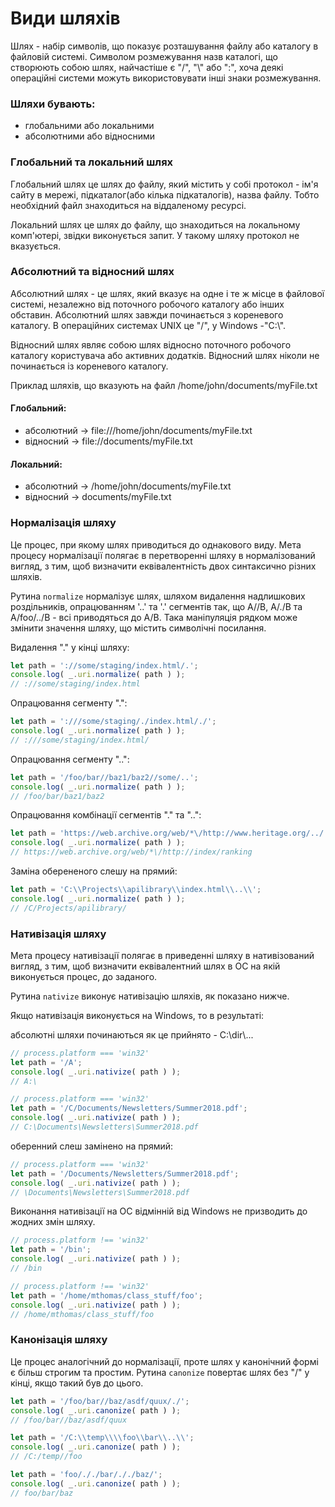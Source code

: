 # Види шляхів
Шлях - набір символів, що показує розташування файлу або каталогу в файловій системі.
Символом розмежування назв каталогі, що створюють собою шлях, найчастіше є "/", "\\" або ":", 
хоча деякі операційні системи можуть використовувати інші знаки розмежування.

### Шляхи бувають:
- глобальними або локальними
- абсолютними або відносними

### Глобальний та локальний шлях
Глобальний шлях це шлях до файлу, який містить у собі протокол - ім'я сайту в мережі, підкаталог(або кілька підкаталогів), 
назва файлу. Тобто необхідний файл знаходиться на віддаленому ресурсі.

Локальний шлях це шлях до файлу, що знаходиться на локальному комп'ютері, звідки виконується запит. У такому шляху 
протокол не вказується.

### Абсолютний та відносний шлях
Абсолютний шлях - це шлях, який вказує на одне і те ж місце в файлової системі, незалежно від поточного робочого каталогу 
або інших обставин. Абсолютний шлях завжди починається з кореневого каталогу. 
В операційних системах UNIX це "/", у Windows -"C:\\".

Відносний шлях являє собою шлях відносно поточного робочого каталогу користувача або активних додатків. Відносний шлях
ніколи не починається із кореневого каталогу.

Приклад шляхів, що вказують на файл /home/john/documents/myFile.txt

#### Глобальний:
- абсолютний -> file:///home/john/documents/myFile.txt
- відносний -> file://documents/myFile.txt

#### Локальний:
- абсолютний -> /home/john/documents/myFile.txt
- відносний -> documents/myFile.txt

<!--  -->

### Нормалізація шляху

Це процес, при якому шлях приводиться до однакового виду. Мета процесу нормалізації полягає в перетворенні шляху 
в нормалізований вигляд, з тим, щоб визначити еквівалентність двох синтаксично різних шляхів.

Рутина `normalize` нормалізує шлях, шляхом видалення надлишкових роздільників, опрацюванням '..' та '.' сегментів так,
що A//B, A/./B та A/foo/../B - всі приводяться до A/B. Така маніпуляція рядком може змінити значення шляху, 
що містить символічні посилання.

Видалення "." у кінці шляху:
```js
let path = '://some/staging/index.html/.';
console.log( _.uri.normalize( path ) ); 
// ://some/staging/index.html
```
Опрацювання сегменту ".":
```js
let path = ':///some/staging/./index.html/./';
console.log( _.uri.normalize( path ) ); 
// :///some/staging/index.html/
```
Опрацювання сегменту "..":
```js
let path = '/foo/bar//baz1/baz2//some/..';
console.log( _.uri.normalize( path ) ); 
// /foo/bar/baz1/baz2
```
Опрацювання комбінації сегментів "." та "..":
```js
let path = 'https://web.archive.org/web/*\/http://www.heritage.org/.././index/ranking/./.';
console.log( _.uri.normalize( path ) ); 
// https://web.archive.org/web/*\/http://index/ranking
```
Заміна оберененого слешу на прямий:
```js
let path = 'C:\\Projects\\apilibrary\\index.html\\..\\';
console.log( _.uri.normalize( path ) ); 
// /C/Projects/apilibrary/
```

### Нативізація шляху

Мета процесу нативізації полягає в приведенні шляху в нативізований вигляд, з тим, щоб 
визначити еквівалентний шлях в ОС на якій виконується процес, до заданого.

Рутина `nativize` виконує нативізацію шляхів, як показано нижче.

Якщо нативізація виконується на Windows, то в результаті:

абсолютні шляхи починаються як це прийнято - C:\\dir\\...
```js
// process.platform === 'win32'
let path = '/A';
console.log( _.uri.nativize( path ) ); 
// A:\
```
```js
// process.platform === 'win32'
let path = '/C/Documents/Newsletters/Summer2018.pdf';
console.log( _.uri.nativize( path ) ); 
// C:\Documents\Newsletters\Summer2018.pdf
```
оберенний слеш замінено на прямий:
```js
// process.platform === 'win32'
let path = '/Documents/Newsletters/Summer2018.pdf';
console.log( _.uri.nativize( path ) ); 
// \Documents\Newsletters\Summer2018.pdf
```
Виконання нативізації на ОС відмінній від Windows не призводить до жодних змін шляху.
```js
// process.platform !== 'win32'
let path = '/bin';
console.log( _.uri.nativize( path ) ); 
// /bin
```

```js
// process.platform !== 'win32'
let path = '/home/mthomas/class_stuff/foo';
console.log( _.uri.nativize( path ) ); 
// /home/mthomas/class_stuff/foo
```

### Канонізація шляху

Це процес аналогічний до нормалізації, проте шлях у канонічний формі є більш строгим та простим.
Рутина `canonize` повертає шлях без "/" у кінці, якщо такий був до цього.

```js
let path = '/foo/bar//baz/asdf/quux/./';
console.log( _.uri.canonize( path ) ); 
// /foo/bar//baz/asdf/quux
```

```js
let path = '/C:\\temp\\\\foo\\bar\\..\\';
console.log( _.uri.canonize( path ) ); 
// /C:/temp//foo
```

```js
let path = 'foo/././bar/././baz/';
console.log( _.uri.canonize( path ) ); 
// foo/bar/baz
```
